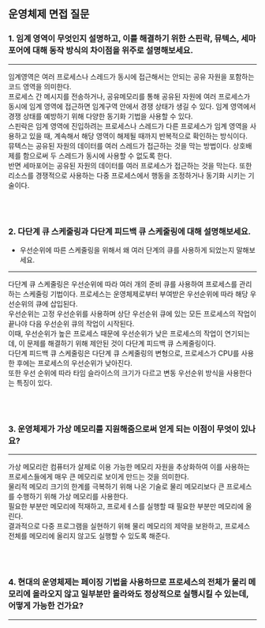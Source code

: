 ## 운영체제 면접 질문

### 1. 임계 영역이 무엇인지 설명하고, 이를 해결하기 위한 스핀락, 뮤텍스, 세마포어에 대해 동작 방식의 차이점을 위주로 설명해보세요.
---
임계영역은 여러 프로세스나 스레드가 동시에 접근해서는 안되는 공유 자원을 포함하는 코드 영역을 의미한다.  
프로세스 간 메시지를 전송하거나, 공유메모리를 통해 공유된 자원에 여러 프로세스가 동시에 임계 영역에 접근하면 임계구역 안에서 경쟁 상태가 생길 수 있다.
임계 영역에서 경쟁 상태를 예방하기 위해 다양한 동기화 기법을 사용할 수 있다.  
스핀락은 임계 영역에 진입하려는 프로세스나 스레드가 다른 프로세스가 임계 영역을 사용하고 있을 때, 계속해서 해당 영역이 해제될 때까지 반복적으로 확인하는 방식이다.  
뮤텍스는 공유된 자원의 데이터를 여러 스레드가 접근하는 것을 막는 방법이다. 상호배제를 함으로써 두 스레드가 동시에 사용할 수 없도록 한다.  
반면 세마포어는 공유된 자원의 데이터를 여러 프로세스가 접근하는 것을 막는다. 또한 리소스를 경쟁적으로 사용하는 다중 프로세스에서 행동을 조정하거나 동기화 시키는 기술이다.

<br/><br/>

### 2. 다단계 큐 스케줄링과 다단계 피드백 큐 스케줄링에 대해 설명해보세요.
- 우선순위에 따른 스케줄링을 위해서 왜 여러 단계의 큐를 사용하게 되었는지 말해보세요.
---
다단계 큐 스케줄링은 우선순위에 따라 여러 개의 준비 큐를 사용하여 프로세스를 관리하는 스케줄링 기법이다.
프로세스는 운영체제로부터 부여받은 우선순위에 따라 해당 우선순위의 큐에 삽입된다.  
우선순위는 고정 우선순위를 사용하며 상단 우선순위 큐에 있는 모든 프로세스의 작업이 끝나야 다음 우선순위 큐의 작업이 시작된다.  
이때, 우선순위가 높은 프로세스 때문에 우선순위가 낮은 프로세스의 작업이 연기되는데, 이 문제를 해결하기 위해 제안된 것이 다단계 피드백 큐 스케줄링이다.  
다단계 피드백 큐 스케줄링은 다단계 큐 스케줄링의 변형으로, 프로세스가 CPU를 사용한 후에는 프로세스의 우선순위가 낮아진다.   
또한 우선 순위에 따라 타임 슬라이스의 크기가 다르고 변동 우선순위 방식을 사용한다는 특징이 있다.

<br/><br/>

### 3. 운영체제가 가상 메모리를 지원해줌으로써 얻게 되는 이점이 무엇이 있나요?
---
가상 메모리란 컴퓨터가 살제로 이용 가능한 메모리 자원을 추상화하여 이를 사용하는 프로세스들에게 매우 큰 메모리로 보이게 만드는 것을 의미한다.  
물리적 메모리 크기의 한계를 극복하기 위해 나온 기술로 물리 메모리보다 큰 프로세스를 수행하기 위해 가상 메모리를 사용한다.  
필요한 부분만 메모리에 적재하고, 프로세ㅔ스를 실행할 때 필요한 부분만 메모리에 올린다.  
결과적으로 다중 프로그램을 실현하기 위해 물리 메모리의 제약을 보완하고, 프로세스 전체를 메모리에 올리지 않고도 실행할 수 있도록 해준다.

<br/><br/>

### 4. 현대의 운영체제는 페이징 기법을 사용하므로 프로세스의 전체가 물리 메모리에 올라오지 않고 일부분만 올라와도 정상적으로 실행시킬 수 있는데, 어떻게 가능한 건가요?
---
